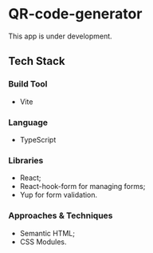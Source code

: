 # QR-code-generator

This app is under development.

## Tech Stack

### Build Tool
- Vite

### Language
- TypeScript

### Libraries
- React;
- React-hook-form for managing forms;
- Yup for form validation.

### Approaches & Techniques
- Semantic HTML;
- CSS Modules.
